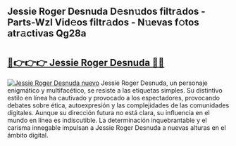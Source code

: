 ## Jessie Roger Desnuda D𝚎sn𝚞dos filtr𝚊dos - Parts-WzI Vid𝚎os filtr𝚊dos - N𝚞evas f𝚘tos atr𝚊ctivas Qg28a

# <h2><a href="http://mb42cbe.tromn.icu/?c=Jessie+Roger+Desnuda">🔗👉👉👉 Jessie Roger Desnuda 🔗🔗</a></h2>

[![Jessie Roger Desnuda nuevo](https://i.imgur.com/pEAQMta.gif)](http://mb42cbe.tromn.icu/?c=Jessie+Roger+Desnuda)
Jessie Roger Desnuda, un personaje enigmático y multifacético, se resiste a las etiquetas simples. Su distintivo estilo en línea ha cautivado y provocado a los espectadores, provocando debates sobre ética, autoexpresión y las complejidades de las comunidades digitales. Aunque su dirección futura no está clara, su influencia en el mundo en línea es indiscutible. La determinación inquebrantable y el carisma innegable impulsan a Jessie Roger Desnuda a nuevas alturas en el ámbito digital.
